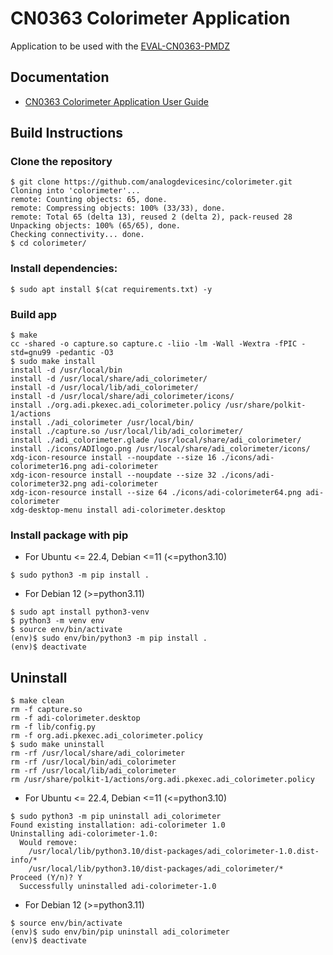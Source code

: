 # CN0363 Colorimeter Application

Application to be used with the [EVAL-CN0363-PMDZ](https://wiki.analog.com/resources/eval/user-guides/eval-cn0363-pmdz)

## Documentation

- [CN0363 Colorimeter Application User Guide](https://wiki.analog.com/resources/tools-software/linux-software/colorimeter)


## Build Instructions
### Clone the repository
```
$ git clone https://github.com/analogdevicesinc/colorimeter.git
Cloning into 'colorimeter'...
remote: Counting objects: 65, done.
remote: Compressing objects: 100% (33/33), done.
remote: Total 65 (delta 13), reused 2 (delta 2), pack-reused 28
Unpacking objects: 100% (65/65), done.
Checking connectivity... done.
$ cd colorimeter/
```

### Install dependencies:
```
$ sudo apt install $(cat requirements.txt) -y
```

### Build app
```
$ make
cc -shared -o capture.so capture.c -liio -lm -Wall -Wextra -fPIC -std=gnu99 -pedantic -O3
$ sudo make install
install -d /usr/local/bin
install -d /usr/local/share/adi_colorimeter/
install -d /usr/local/lib/adi_colorimeter/
install -d /usr/local/share/adi_colorimeter/icons/
install ./org.adi.pkexec.adi_colorimeter.policy /usr/share/polkit-1/actions
install ./adi_colorimeter /usr/local/bin/
install ./capture.so /usr/local/lib/adi_colorimeter/
install ./adi_colorimeter.glade /usr/local/share/adi_colorimeter/
install ./icons/ADIlogo.png /usr/local/share/adi_colorimeter/icons/
xdg-icon-resource install --noupdate --size 16 ./icons/adi-colorimeter16.png adi-colorimeter
xdg-icon-resource install --noupdate --size 32 ./icons/adi-colorimeter32.png adi-colorimeter
xdg-icon-resource install --size 64 ./icons/adi-colorimeter64.png adi-colorimeter
xdg-desktop-menu install adi-colorimeter.desktop
```

### Install package with pip
- For Ubuntu <= 22.4, Debian <=11 (<=python3.10)
```
$ sudo python3 -m pip install .
```
- For Debian 12 (>=python3.11)
```
$ sudo apt install python3-venv
$ python3 -m venv env
$ source env/bin/activate
(env)$ sudo env/bin/python3 -m pip install .
(env)$ deactivate
```

## Uninstall
```
$ make clean
rm -f capture.so
rm -f adi-colorimeter.desktop
rm -f lib/config.py
rm -f org.adi.pkexec.adi_colorimeter.policy
$ sudo make uninstall
rm -rf /usr/local/share/adi_colorimeter
rm -rf /usr/local/bin/adi_colorimeter
rm -rf /usr/local/lib/adi_colorimeter
rm /usr/share/polkit-1/actions/org.adi.pkexec.adi_colorimeter.policy
```
- For Ubuntu <= 22.4, Debian <=11 (<=python3.10)
```
$ sudo python3 -m pip uninstall adi_colorimeter
Found existing installation: adi-colorimeter 1.0
Uninstalling adi-colorimeter-1.0:
  Would remove:
    /usr/local/lib/python3.10/dist-packages/adi_colorimeter-1.0.dist-info/*
    /usr/local/lib/python3.10/dist-packages/adi_colorimeter/*
Proceed (Y/n)? Y
  Successfully uninstalled adi-colorimeter-1.0
```
- For Debian 12 (>=python3.11)
```
$ source env/bin/activate
(env)$ sudo env/bin/pip uninstall adi_colorimeter
(env)$ deactivate
```
